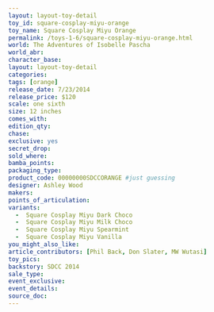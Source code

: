 ```yaml
---
layout: layout-toy-detail 
toy_id: square-cosplay-miyu-orange
toy_name: Square Cosplay Miyu Orange
permalink: /toys-1-6/square-cosplay-miyu-orange.html
world: The Adventures of Isobelle Pascha
world_abr: 
character_base: 
layout: layout-toy-detail
categories: 
tags: [orange]
release_date: 7/23/2014
release_price: $120 
scale: one sixth
size: 12 inches
comes_with: 
edition_qty: 
chase: 
exclusive: yes
secret_drop: 
sold_where: 
bamba_points: 
packaging_type: 
product_code: 00000000SDCCORANGE #just guessing
designer: Ashley Wood
makers: 
points_of_articulation: 
variants: 
  -  Square Cosplay Miyu Dark Choco
  -  Square Cosplay Miyu Milk Choco
  -  Square Cosplay Miyu Spearmint
  -  Square Cosplay Miyu Vanilla
you_might_also_like: 
article_contributors: [Phil Back, Don Slater, MW Wutasi]
toy_pics: 
backstory: SDCC 2014 
sale_type: 
event_exclusive: 
event_details: 
source_doc:
---
```


